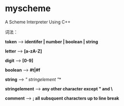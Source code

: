 # myscheme
A Scheme Interpreter Using C++

词法：

**token** 			——> **identifer | number | boolean | string**

**letter** 			——> **[a-zA-Z]**

**digit** 			——> **[0-9]**

**boolean**			——> **#t|#f**

**string** 			——> **" stringelement* "**

**stringelement** 	——> **any other character except " and \\**

**comment** 		——> **; all subsquent characters up to line break**
